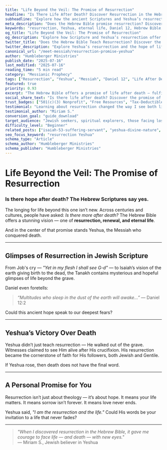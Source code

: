 ```yaml
---
title: "Life Beyond the Veil: The Promise of Resurrection"
headline: "Is There Life After Death? Discover Resurrection in the Hebrew Bible and Yeshua’s Promise"
subheadline: "Explore how the ancient Scriptures and Yeshua’s resurrection reveal hope beyond the grave"
meta_description: "Does the Hebrew Bible promise resurrection? Discover how Yeshua fulfills the hope of eternal life."
keywords: "resurrection, Yeshua, eternal life, Daniel 12, Hebrew Bible, Messianic prophecy, life after death"
og_title: "Life Beyond the Veil: The Promise of Resurrection"
og_description: "Explore how Scripture and Yeshua’s resurrection offer hope beyond death."
twitter_title: "Does the Hebrew Bible Teach Resurrection? Discover the Promise of Eternal Life"
twitter_description: "Explore Yeshua’s resurrection and the hope of life after death found in Scripture."
canonical_url: "/meet-messiah/resurrection-promise-yeshua"
author: "Humbleberger Ministries"
publish_date: "2025-07-16"
last_modified: "2025-07-16"
reading_time: "5 min read"
category: "Messianic Prophecy"
tags: ["Resurrection", "Yeshua", "Messiah", "Daniel 12", "Life After Death", "Hope", "Eternal Life"]
featured: true
priority: 0.93
excerpt: "The Hebrew Bible offers a promise of life after death — fulfilled in Yeshua’s resurrection."
social_share_text: "Is there life after death? Discover the promise of resurrection in Yeshua."
trust_badges: ["501(c)(3) Nonprofit", "Free Resources", "Tax-Deductible Donations"]
testimonial: "Learning about resurrection changed the way I see both life and death."
testimonial_author: "Miriam S."
conversion_goal: "guide_download"
target_audience: "Jewish seekers, spiritual explorers, those facing loss or searching for hope"
difficulty_level: "Beginner"
related_posts: ["isaiah-53-suffering-servant", "yeshua-divine-nature", "who-is-yeshua"]
seo_focus_keyword: "resurrection Yeshua"
schema_type: "Article"
schema_author: "Humbleberger Ministries"
schema_publisher: "Humbleberger Ministries"
---
```


# Life Beyond the Veil: The Promise of Resurrection

### Is there hope after death? The Hebrew Scriptures say yes.

The longing for life beyond this one isn’t new. Across centuries and cultures, people have asked: *Is there more after death?* The Hebrew Bible offers a stunning vision — one of **resurrection, renewal, and eternal life**.

And in the center of that promise stands Yeshua, the Messiah who conquered death.

---

## Glimpses of Resurrection in Jewish Scripture

From Job's cry — *"Yet in my flesh I shall see G-d"* — to Isaiah’s vision of the earth giving birth to the dead, the Tanakh contains mysterious and hopeful glimpses of life beyond the grave.

Daniel even foretells:  
> _“Multitudes who sleep in the dust of the earth will awake…”_ — Daniel 12:2

Could this ancient hope speak to our deepest fears?

---

## Yeshua’s Victory Over Death

Yeshua didn’t just teach resurrection — He walked out of the grave. Witnesses claimed to see Him alive after His crucifixion. His resurrection became the cornerstone of faith for His followers, both Jewish and Gentile.

If Yeshua rose, then death does not have the final word.

---

## A Personal Promise for You

Resurrection isn’t just about theology — it’s about hope. It means your life matters. It means sorrow isn’t forever. It means love never ends.

Yeshua said, _"I am the resurrection and the life."_ Could His words be your invitation to a life that never fades?

---

> _"When I discovered resurrection in the Hebrew Bible, it gave me courage to face life — and death — with new eyes."_  
> — Miriam S., Jewish believer in Yeshua
